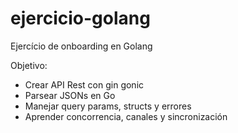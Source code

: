 # ejercicio-golang

Ejercício de onboarding en Golang

Objetivo:
  - Crear API Rest con gin gonic
  - Parsear JSONs en Go
  - Manejar query params, structs y errores
  - Aprender concorrencia, canales y sincronización 
